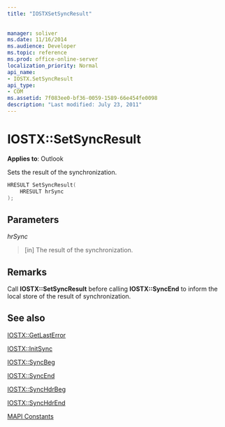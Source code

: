 ```yaml
---
title: "IOSTXSetSyncResult"
 
 
manager: soliver
ms.date: 11/16/2014
ms.audience: Developer
ms.topic: reference
ms.prod: office-online-server
localization_priority: Normal
api_name:
- IOSTX.SetSyncResult
api_type:
- COM
ms.assetid: 7f083ee0-bf36-0059-1589-66e454fe0098
description: "Last modified: July 23, 2011"
---
```


# IOSTX::SetSyncResult

  
  
**Applies to**: Outlook 
  
Sets the result of the synchronization.
  
```cpp
HRESULT SetSyncResult( 
    HRESULT hrSync 
);
```

## Parameters

 _hrSync_
  
>  [in] The result of the synchronization. 
    
## Remarks

Call **IOSTX::SetSyncResult** before calling **IOSTX::SyncEnd** to inform the local store of the result of synchronization. 
  
## See also



[IOSTX::GetLastError](iostx-getlasterror.md)
  
[IOSTX::InitSync](iostx-initsync.md)
  
[IOSTX::SyncBeg](iostx-syncbeg.md)
  
[IOSTX::SyncEnd](iostx-syncend.md)
  
[IOSTX::SyncHdrBeg](iostx-synchdrbeg.md)
  
[IOSTX::SyncHdrEnd](iostx-synchdrend.md)


[MAPI Constants](mapi-constants.md)

